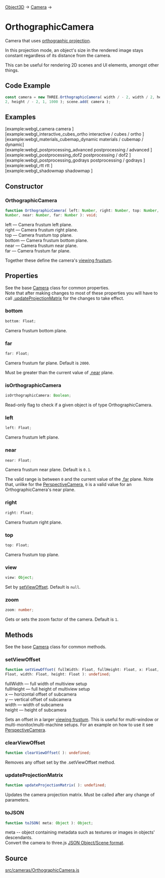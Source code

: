 [Object3D](en\core\Object3D.html) → [Camera](en\cameras\Camera.html) →

# OrthographicCamera

Camera that uses <a
href="https://en.wikipedia.org/wiki/Orthographic_projection">orthographic
projection</a>.  
  
In this projection mode, an object's size in the rendered image stays constant
regardless of its distance from the camera.  
  
This can be useful for rendering 2D scenes and UI elements, amongst other
things.

## Code Example

  
```ts  
const camera = new THREE.OrthographicCamera( width / - 2, width / 2, height /
2, height / - 2, 1, 1000 ); scene.add( camera );  
```  

## Examples

[example:webgl_camera camera ]  
[example:webgl_interactive_cubes_ortho interactive / cubes / ortho ]  
[example:webgl_materials_cubemap_dynamic materials / cubemap / dynamic]  
[example:webgl_postprocessing_advanced postprocessing / advanced ]  
[example:webgl_postprocessing_dof2 postprocessing / dof2 ]  
[example:webgl_postprocessing_godrays postprocessing / godrays ]  
[example:webgl_rtt rtt ]  
[example:webgl_shadowmap shadowmap ]

## Constructor

### OrthographicCamera

  
  
```ts  
function OrthographicCamera( left: Number, right: Number, top: Number, bottom:
Number, near: Number, far: Number ): void;  
```  

left — Camera frustum left plane.  
right — Camera frustum right plane.  
top — Camera frustum top plane.  
bottom — Camera frustum bottom plane.  
near — Camera frustum near plane.  
far — Camera frustum far plane.  
  
Together these define the camera's <a
href="https://en.wikipedia.org/wiki/Viewing_frustum">viewing frustum</a>.

## Properties

See the base [Camera](en\cameras\Camera.html) class for common properties.  
Note that after making changes to most of these properties you will have to
call [.updateProjectionMatrix](#) for the changes to take effect.

### bottom

  
  
```ts  
bottom: Float;  
```  

Camera frustum bottom plane.

### far

  
  
```ts  
far: Float;  
```  

Camera frustum far plane. Default is `2000`.  
  
Must be greater than the current value of [.near](#near) plane.

### isOrthographicCamera

  
  
```ts  
isOrthographicCamera: Boolean;  
```  

Read-only flag to check if a given object is of type OrthographicCamera.

### left

  
  
```ts  
left: Float;  
```  

Camera frustum left plane.

### near

  
  
```ts  
near: Float;  
```  

Camera frustum near plane. Default is `0.1`.  
  
The valid range is between `0` and the current value of the [.far](#far)
plane. Note that, unlike for the
[PerspectiveCamera](en\cameras\PerspectiveCamera.html), `0` is a valid value
for an OrthographicCamera's near plane.

### right

  
  
```ts  
right: Float;  
```  

Camera frustum right plane.

### top

  
  
```ts  
top: Float;  
```  

Camera frustum top plane.

### view

  
  
```ts  
view: Object;  
```  

Set by [setViewOffset](#). Default is `null`.

### zoom

  
  
```ts  
zoom: number;  
```  

Gets or sets the zoom factor of the camera. Default is `1`.

## Methods

See the base [Camera](en\cameras\Camera.html) class for common methods.

### setViewOffset

  
  
```ts  
function setViewOffset( fullWidth: Float, fullHeight: Float, x: Float, y:
Float, width: Float, height: Float ): undefined;  
```  

fullWidth — full width of multiview setup  
fullHeight — full height of multiview setup  
x — horizontal offset of subcamera  
y — vertical offset of subcamera  
width — width of subcamera  
height — height of subcamera  
  
Sets an offset in a larger <a
href="https://en.wikipedia.org/wiki/Viewing_frustum">viewing frustum</a>. This
is useful for multi-window or multi-monitor/multi-machine setups. For an
example on how to use it see [PerspectiveCamera](#).

### clearViewOffset

  
  
```ts  
function clearViewOffset( ): undefined;  
```  

Removes any offset set by the .setViewOffset method.

### updateProjectionMatrix

  
  
```ts  
function updateProjectionMatrix( ): undefined;  
```  

Updates the camera projection matrix. Must be called after any change of
parameters.

### toJSON

  
  
```ts  
function toJSON( meta: Object ): Object;  
```  

meta -- object containing metadata such as textures or images in objects'
descendants.  
Convert the camera to three.js <a
href="https://github.com/mrdoob/three.js/wiki/JSON-Object-Scene-format-4">JSON
Object/Scene format</a>.

## Source

<a
href="https://github.com/mrdoob/three.js/blob/master/src/cameras/OrthographicCamera.js">src/cameras/OrthographicCamera.js</a>

